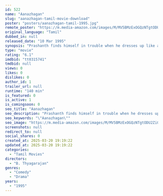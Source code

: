```yaml
---
id: 522
name: "Aanazhagan"
slug: "aanazhagan-tamil-movie-download"
poster: "posters/aanazhagan-tamil-1995.jpg"
remote_poster: "https://m.media-amazon.com/images/M/MV5BMzExOGQzNTgtODU2Zi00ZDlhLWFmYWEtOTJlMjRmNWMwMjg0XkEyXkFqcGdeQXVyMjA4OTI5NDQ@._V1_SX300.jpg"
original_language: "Tamil"
dubbed_in: null
released_date: "10 Mar 1995"
synopsis: "Prashanth finds himself in trouble when he dresses up like a women to get a house for rent."
type: "movie"
rating: "6.1"
imdbid: "tt0315741"
tmdbid: null
views: 0
likes: 0
dislikes: 0
author_id: 1
trailer_url: null
runtime: "140 min"
is_featured: 0
is_active: 1
is_comingsoon: 0
seo_title: "Aanazhagan"
seo_description: "Prashanth finds himself in trouble when he dresses up like a women to get a house for rent."
seo_keywords: "\"Aanazhagan\""
seo_image: "https://m.media-amazon.com/images/M/MV5BMzExOGQzNTgtODU2Zi00ZDlhLWFmYWEtOTJlMjRmNWMwMjg0XkEyXkFqcGdeQXVyMjA4OTI5NDQ@._V1_SX300.jpg"
screenshots: null
redirect_to: null
social_shares: 0
created_at: 2025-03-20 19:19:22
updated_at: 2025-03-20 19:19:22
categories:
  - "Tamil Movies"
directors:
  - "B. Thyagarajan"
genres:
  - "Comedy"
  - "Drama"
years:
  - "1995"
---
```

